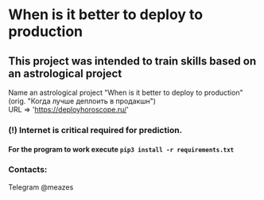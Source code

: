 # When is it better to deploy to production

## This project was intended to train skills based on an astrological project
Name an astrological project "When is it better to deploy to production" <br>
(orig. "Когда лучше деплоить в продакшн")<br>
URL => 'https://deployhoroscope.ru/' 

### (!) Internet is critical required for prediction.

#### For the program to work execute `pip3 install -r requirements.txt`

### Contacts:<br>
Telegram @meazes